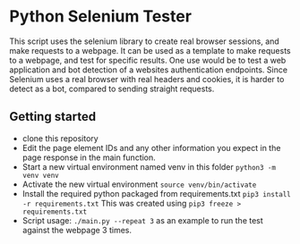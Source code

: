# Python Selenium Tester


This script uses the selenium library to create real browser sessions, and make requests to a webpage. It can be used as a template to make requests to a webpage, and test for specific results. 
One use would be to test a web application and bot detection of a websites authentication endpoints. Since Selenium uses a real browser with real headers and cookies, it is harder to detect as a bot, compared to sending straight requests.


## Getting started

- clone this repository
- Edit the page element IDs and any other information you expect in the page response in the main function. 
- Start a new virtual environment named venv in this folder `python3 -m venv venv`
- Activate the new virtual environment `source venv/bin/activate`
- Install the required python packaged from requirements.txt `pip3 install -r requirements.txt` This was created using `pip3 freeze > requirements.txt`
- Script usage: `./main.py --repeat 3` as an example to run the test against the webpage 3 times.
